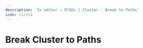 ```yaml
---
description: 'In editor → PCGEx | Cluster : Break to Paths'
icon: circle
---
```


# Break Cluster to Paths

